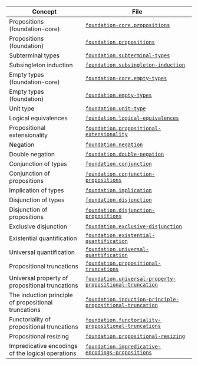 | Concept                                              | File                                                                                                                    |
| ---------------------------------------------------- | ----------------------------------------------------------------------------------------------------------------------- |
| Propositions (foundation-core)                       | [`foundation-core.propositions`](foundation-core.propositions.md)                                                       |
| Propositions (foundation)                            | [`foundation.propositions`](foundation.propositions.md)                                                                 |
| Subterminal types                                    | [`foundation.subterminal-types`](foundation.subterminal-types.md)                                                       |
| Subsingleton induction                               | [`foundation.subsingleton-induction`](foundation.subsingleton-induction.md)                                             |
| Empty types (foundation-core)                        | [`foundation-core.empty-types`](foundation-core.empty-types.md)                                                         |
| Empty types (foundation)                             | [`foundation.empty-types`](foundation.empty-types.md)                                                                   |
| Unit type                                            | [`foundation.unit-type`](foundation.unit-type.md)                                                                       |
| Logical equivalences                                 | [`foundation.logical-equivalences`](foundation.logical-equivalences.md)                                                 |
| Propositional extensionality                         | [`foundation.propositional-extensionality`](foundation.propositional-extensionality.md)                                 |
| Negation                                             | [`foundation.negation`](foundation.negation.md)                                                                         |
| Double negation                                      | [`foundation.double-negation`](foundation.double-negation.md)                                                           |
| Conjunction of types                                 | [`foundation.conjunction`](foundation.conjunction.md)                                                                   |
| Conjunction of propositions                          | [`foundation.conjunction-propositions`](foundation.conjunction-propositions.md)                                         |
| Implication of types                                 | [`foundation.implication`](foundation.implication.md)                                                                   |
| Disjunction of types                                 | [`foundation.disjunction`](foundation.disjunction.md)                                                                   |
| Disjunction of propositions                          | [`foundation.disjunction-propositions`](foundation.disjunction-propositions.md)                                         |
| Exclusive disjunction                                | [`foundation.exclusive-disjunction`](foundation.exclusive-disjunction.md)                                               |
| Existential quantification                           | [`foundation.existential-quantification`](foundation.existential-quantification.md)                                     |
| Universal quantification                             | [`foundation.universal-quantification`](foundation.universal-quantification.md)                                         |
| Propositional truncations                            | [`foundation.propositional-truncations`](foundation.propositional-truncations.md)                                       |
| Universal property of propositional truncations      | [`foundation.universal-property-propositional-truncation`](foundation.universal-property-propositional-truncation.md)   |
| The induction principle of propositional truncations | [`foundation.induction-principle-propositional-truncation`](foundation.induction-principle-propositional-truncation.md) |
| Functoriality of propositional truncations           | [`foundation.functoriality-propositional-truncations`](foundation.functoriality-propositional-truncation.md)            |
| Propositional resizing                               | [`foundation.propositional-resizing`](foundation.propositional-resizing.md)                                             |
| Impredicative encodings of the logical operations    | [`foundation.impredicative-encodings-propositions`](foundation.impredicative-encodings-propositions.md)                 |
